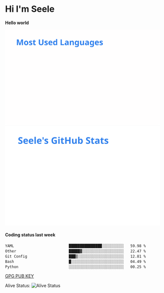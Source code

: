 <h1>Hi I'm Seele</h1>

<b>Hello world</b>

<img src='/assets/top-langs.svg' alt="Seele's github langs"> <img src='/assets/stats.svg' alt="Seele's github stats" >

<h4>Coding status last week </h4>

<!--START_SECTION:waka-->

```txt
YAML                         ███████████████░░░░░░░░░░   59.98 %
Other                        █████▓░░░░░░░░░░░░░░░░░░░   22.47 %
Git Config                   ███▒░░░░░░░░░░░░░░░░░░░░░   12.81 %
Bash                         █░░░░░░░░░░░░░░░░░░░░░░░░   04.49 %
Python                       ░░░░░░░░░░░░░░░░░░░░░░░░░   00.25 %
```

<!--END_SECTION:waka-->

[GPG PUB KEY](https://keys.openpgp.org/vks/v1/by-fingerprint/3FCE91BF5B9666B55B67213C4C57B7824A5B6680)

Alive Status: ![Alive Status](https://hc.dvd.moe/badge/60bc779b-9835-415f-9cb9-15fd9d/ZsLaAAbE.svg)
